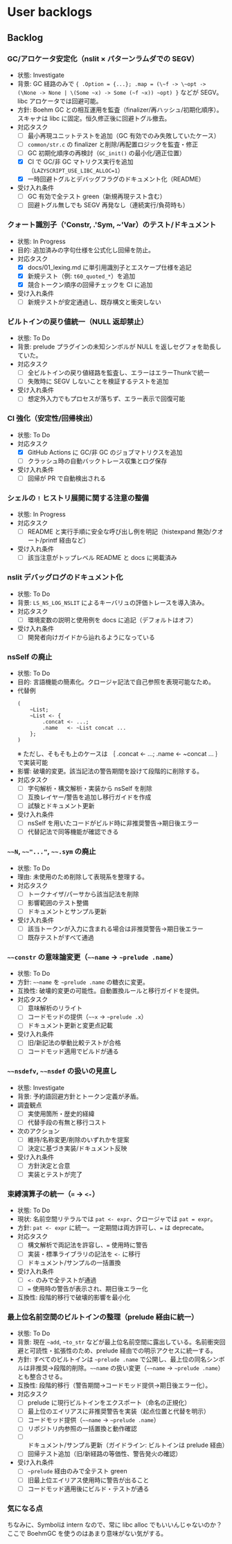 # User backlogs

## Backlog

### GC/アロケータ安定化（nslit × パターンラムダでの SEGV）
- 状態: Investigate
- 背景: GC 経路のみで `{ .Option = {...}; .map = (\~f -> \~opt -> (\None -> None | \(Some ~x) -> Some (~f ~x)) ~opt) }` などが SEGV。libc アロケータでは回避可能。
- 方針: Boehm GC との相互運用を監査（finalizer/再ハッシュ/初期化順序）。スキャナは libc に固定。恒久修正後に回避トグル撤去。
- 対応タスク
    - [ ] 最小再現ユニットテストを追加（GC 有効でのみ失敗していたケース）
    - [ ] `common/str.c` の finalizer と削除/再配置ロジックを監査・修正
    - [ ] GC 初期化順序の再検討（`GC_init()` の最小化/適正位置）
    - [x] CI で GC/非 GC マトリクス実行を追加（`LAZYSCRIPT_USE_LIBC_ALLOC=1`）
    - [x] 一時回避トグルとデバッグフラグのドキュメント化（README）
- 受け入れ条件
    - [ ] GC 有効で全テスト green（新規再現テスト含む）
    - [ ] 回避トグル無しでも SEGV 再発なし（連続実行/負荷時も）

### クォート識別子（'Constr, .'Sym, ~'Var）のテスト/ドキュメント
- 状態: In Progress
- 目的: 追加済みの字句仕様を公式化し回帰を防止。
- 対応タスク
    - [x] docs/01_lexing.md に単引用識別子とエスケープ仕様を追記
    - [x] 新規テスト（例: `t60_quoted_*`）を追加
    - [x] 競合トークン順序の回帰チェックを CI に追加
- 受け入れ条件
    - [ ] 新規テストが安定通過し、既存構文と衝突しない

### ビルトインの戻り値統一（NULL 返却禁止）
- 状態: To Do
- 背景: prelude プラグインの未知シンボルが NULL を返しセグフォを助長していた。
- 対応タスク
    - [ ] 全ビルトインの戻り値経路を監査し、エラーはエラーThunkで統一
    - [ ] 失敗時に SEGV しないことを検証するテストを追加
- 受け入れ条件
    - [ ] 想定外入力でもプロセスが落ちず、エラー表示で回復可能

### CI 強化（安定性/回帰検出）
- 状態: To Do
- 対応タスク
    - [x] GitHub Actions に GC/非 GC のジョブマトリクスを追加
    - [ ] クラッシュ時の自動バックトレース収集とログ保存
- 受け入れ条件
    - [ ] 回帰が PR で自動検出される

### シェルの `!` ヒストリ展開に関する注意の整備
- 状態: In Progress
- 対応タスク
    - [ ] README と実行手順に安全な呼び出し例を明記（histexpand 無効/クオート/printf 経由など）
- 受け入れ条件
    - [ ] 該当注意がトップレベル README と docs に掲載済み

### nslit デバッグログのドキュメント化
- 状態: To Do
- 背景: `LS_NS_LOG_NSLIT` によるキーバリュの評価トレースを導入済み。
- 対応タスク
    - [ ] 環境変数の説明と使用例を docs に追記（デフォルトはオフ）
- 受け入れ条件
    - [ ] 開発者向けガイドから辿れるようになっている

### nsSelf の廃止
- 状態: To Do
- 目的: 言語機能の簡素化。クロージャ記法で自己参照を表現可能なため。
- 代替例
    ```
    (
        ~List;
        ~List <- {
            .concat <- ...;
            .name   <- ~List concat ...
        };
    )
    ```
    ※ ただし、そもそも上のケースは ｛ .concat <- ...; .name <- ~concat ... ｝ で実装可能
- 影響: 破壊的変更。該当記法の警告期間を設けて段階的に削除する。
- 対応タスク
    - [ ] 字句解析・構文解析・実装から nsSelf を削除
    - [ ] 互換レイヤー/警告を追加し移行ガイドを作成
    - [ ] 試験とドキュメント更新
- 受け入れ条件
    - [ ] nsSelf を用いたコードがビルド時に非推奨警告→期日後エラー
    - [ ] 代替記法で同等機能が確認できる

### `~~N`, `~~"..."`, `~~.sym` の廃止
- 状態: To Do
- 理由: 未使用のため削除して表現系を整理する。
- 対応タスク
    - [ ] トークナイザ/パーサから該当記法を削除
    - [ ] 影響範囲のテスト整備
    - [ ] ドキュメントとサンプル更新
- 受け入れ条件
    - [ ] 該当トークンが入力に含まれる場合は非推奨警告→期日後エラー
    - [ ] 既存テストがすべて通過

### `~~constr` の意味論変更（`~~name` → `~prelude .name`）
- 状態: To Do
- 方針: `~~name` を `~prelude .name` の糖衣に変更。
- 互換性: 破壊的変更の可能性。自動置換ルールと移行ガイドを提供。
- 対応タスク
    - [ ] 意味解析のリライト
    - [ ] コードモッドの提供（`~~x` → `~prelude .x`）
    - [ ] ドキュメント更新と変更点記載
- 受け入れ条件
    - [ ] 旧/新記法の挙動比較テストが合格
    - [ ] コードモッド適用でビルドが通る

### `~~nsdefv`, `~~nsdef` の扱いの見直し
- 状態: Investigate
- 背景: 予約語回避方針とトークン定義が矛盾。
- 調査観点
    - [ ] 実使用箇所・歴史的経緯
    - [ ] 代替手段の有無と移行コスト
- 次のアクション
    - [ ] 維持/名称変更/削除のいずれかを提案
    - [ ] 決定に基づき実装/ドキュメント反映
- 受け入れ条件
    - [ ] 方針決定と合意
    - [ ] 実装とテストが完了

### 束縛演算子の統一（`=` → `<-`）
- 状態: To Do
- 現状: 名前空間リテラルでは `pat <- expr`、クロージャでは `pat = expr`。
- 方針: `pat <- expr` に統一。一定期間は両方許可し、`=` は deprecate。
- 対応タスク
    - [ ] 構文解析で両記法を許容し、`=` 使用時に警告
    - [ ] 実装・標準ライブラリの記法を `<-` に移行
    - [ ] ドキュメント/サンプルの一括置換
- 受け入れ条件
    - [ ] `<-` のみで全テストが通過
    - [ ] `=` 使用時の警告が表示され、期日後エラー化
- 互換性: 段階的移行で破壊的影響を最小化

### 最上位名前空間のビルトインの整理（prelude 経由に統一）
- 状態: To Do
- 背景: 現在 `~add`, `~to_str` などが最上位名前空間に露出している。名前衝突回避と可読性・拡張性のため、prelude 経由での明示アクセスに統一する。
- 方針: すべてのビルトインは `~prelude .name` で公開し、最上位の同名シンボルは非推奨→段階的削除。`~~name` の扱い変更（`~~name` → `~prelude .name`）とも整合させる。
- 互換性: 段階的移行（警告期間→コードモッド提供→期日後エラー化）。
- 対応タスク
    - [ ] prelude に現行ビルトインをエクスポート（命名の正規化）
    - [ ] 最上位のエイリアスに非推奨警告を実装（起点位置と代替を明示）
    - [ ] コードモッド提供（`~~name` → `~prelude .name`）
    - [ ] リポジトリ内参照の一括置換と動作確認
    - [ ] ドキュメント/サンプル更新（ガイドライン: ビルトインは prelude 経由）
    - [ ] 回帰テスト追加（旧/新経路の等価性、警告発火の確認）
- 受け入れ条件
    - [ ] `~prelude` 経由のみで全テスト green
    - [ ] 旧最上位エイリアス使用時に警告が出ること
    - [ ] コードモッド適用後にビルド・テストが通る

### 気になる点
ちなみに、Symbolは intern なので、常に libc alloc でもいいんじゃないのか？
ここで BoehmGC を使うのはあまり意味がない気がする。